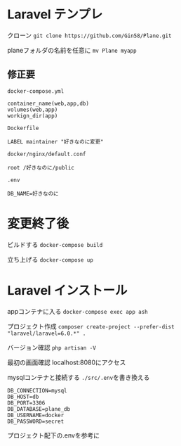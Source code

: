 # Laravel テンプレ
クローン
`git clone https://github.com/Gin58/Plane.git`

planeフォルダの名前を任意に
`mv Plane myapp`

## 修正要
`docker-compose.yml`
```
container_name(web,app,db)
volumes(web,app)
workign_dir(app)
```

`Dockerfile`
```
LABEL maintainer "好きなのに変更"
```

`docker/nginx/default.conf`
```
root /好きなのに/public
```

`.env`
```
DB_NAME=好きなのに
```

# 変更終了後
ビルドする
`docker-compose build`

立ち上げる
`docker-compose up`

# Laravel インストール
appコンテナに入る
`docker-compose exec app ash`

プロジェクト作成
`composer create-project --prefer-dist "laravel/laravel=6.0.*" .`

バージョン確認
`php artisan -V`

最初の画面確認
localhost:8080にアクセス

mysqlコンテナと接続する
`./src/.env`を書き換える

```
DB_CONNECTION=mysql
DB_HOST=db
DB_PORT=3306
DB_DATABASE=plane_db
DB_USERNAME=docker
DB_PASSWORD=secret
```
プロジェクト配下の.envを参考に

